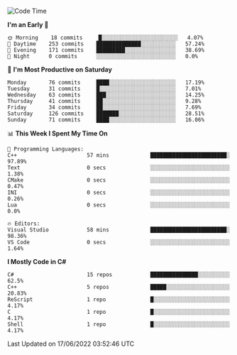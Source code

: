 <!--START_SECTION:waka-->
![Code Time](http://img.shields.io/badge/Code%20Time-793%20hrs%2011%20mins-blue)

**I'm an Early 🐤** 

```text
🌞 Morning    18 commits     █░░░░░░░░░░░░░░░░░░░░░░░░   4.07% 
🌆 Daytime    253 commits    ██████████████░░░░░░░░░░░   57.24% 
🌃 Evening    171 commits    █████████░░░░░░░░░░░░░░░░   38.69% 
🌙 Night      0 commits      ░░░░░░░░░░░░░░░░░░░░░░░░░   0.0%

```
📅 **I'm Most Productive on Saturday** 

```text
Monday       76 commits     ████░░░░░░░░░░░░░░░░░░░░░   17.19% 
Tuesday      31 commits     █░░░░░░░░░░░░░░░░░░░░░░░░   7.01% 
Wednesday    63 commits     ███░░░░░░░░░░░░░░░░░░░░░░   14.25% 
Thursday     41 commits     ██░░░░░░░░░░░░░░░░░░░░░░░   9.28% 
Friday       34 commits     ██░░░░░░░░░░░░░░░░░░░░░░░   7.69% 
Saturday     126 commits    ███████░░░░░░░░░░░░░░░░░░   28.51% 
Sunday       71 commits     ████░░░░░░░░░░░░░░░░░░░░░   16.06%

```


📊 **This Week I Spent My Time On** 

```text
💬 Programming Languages: 
C++                      57 mins             ████████████████████████░   97.89% 
Text                     0 secs              ░░░░░░░░░░░░░░░░░░░░░░░░░   1.38% 
CMake                    0 secs              ░░░░░░░░░░░░░░░░░░░░░░░░░   0.47% 
INI                      0 secs              ░░░░░░░░░░░░░░░░░░░░░░░░░   0.26% 
Lua                      0 secs              ░░░░░░░░░░░░░░░░░░░░░░░░░   0.0%

🔥 Editors: 
Visual Studio            58 mins             ████████████████████████░   98.36% 
VS Code                  0 secs              ░░░░░░░░░░░░░░░░░░░░░░░░░   1.64%

```

**I Mostly Code in C#** 

```text
C#                       15 repos            ███████████████░░░░░░░░░░   62.5% 
C++                      5 repos             █████░░░░░░░░░░░░░░░░░░░░   20.83% 
ReScript                 1 repo              █░░░░░░░░░░░░░░░░░░░░░░░░   4.17% 
C                        1 repo              █░░░░░░░░░░░░░░░░░░░░░░░░   4.17% 
Shell                    1 repo              █░░░░░░░░░░░░░░░░░░░░░░░░   4.17%

```



 Last Updated on 17/06/2022 03:52:46 UTC
<!--END_SECTION:waka-->

